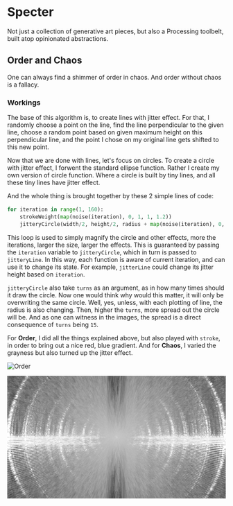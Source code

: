 # Specter

Not just a collection of generative art pieces, but also a Processing toolbelt, built atop opinionated abstractions.

## Order and Chaos

One can always find a shimmer of order in chaos. And order without chaos is a fallacy.

### Workings

The base of this algorithm is, to create lines with jitter effect. For that, I randomly choose a point on the line,
find the line perpendicular to the given line, choose a random point based on given maximum height on this perpendicular line, and the point I chose on my original line gets shifted to this new point.

Now that we are done with lines, let's focus on circles. To create a circle with jitter effect, I forwent the standard ellipse function. Rather I create my own version of circle function. Where a circle is built by tiny lines, and all these tiny lines have jitter effect.

And the whole thing is brought together by these 2 simple lines of code:

```python
for iteration in range(1, 160):
    strokeWeight(map(noise(iteration), 0, 1, 1, 1.2))
    jitteryCircle(width/2, height/2, radius + map(noise(iteration), 0, 1, radius*iteration*0.7, radius*iteration), 15, iteration=iteration*0.4)
```

This loop is used to simply magnify the circle and other effects, more the iterations, larger the size, larger the effects. This is guaranteed by passing the `iteration` variable to `jitteryCircle`, which in turn is passed to `jitteryLine`. In this way, each function is aware of current iteration, and can use it to change its state. For example, `jitterLine` could change its jitter height based on `iteration`.

`jitteryCircle` also take `turns` as an argument, as in how many times should it draw the circle. Now one would think why would this matter, it will only be overwriting the same circle. Well, yes, unless, with each plotting of line, the radius is also changing. Then, higher the `turns`, more spread out the circle will be. And as one can witness in the images, the spread is a direct consequence of `turns` being `15`.

For **Order**, I did all the things explained above, but also played with `stroke`, in order to bring out a nice red, blue gradient.
And for **Chaos**, I varied the grayness but also turned up the jitter effect.

![Order](/artwork/order_and_chaos/order.png)

![Chaos](/artwork/order_and_chaos/chaos.png)